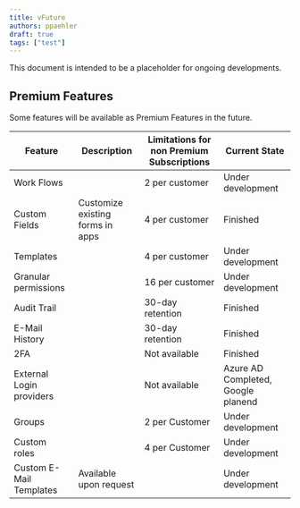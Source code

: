 ```yaml
---
title: vFuture
authors: ppaehler
draft: true
tags: ["test"]
---
```


This document is intended to be a placeholder for ongoing developments.

<!--truncate-->

## Premium Features

Some features will be available as Premium Features in the future.

| Feature                  | Description                      | Limitations for non Premium Subscriptions | Current State                      |
| ------------------------ | -------------------------------- | ----------------------------------------- | ---------------------------------- |
| Work Flows               |                                  | 2 per customer                            | Under development                  |
| Custom Fields            | Customize existing forms in apps | 4 per customer                            | Finished                           |
| Templates                |                                  | 4 per customer                            | Under development                  |
| Granular permissions     |                                  | 16 per customer                           | Under development                  |
| Audit Trail              |                                  | 30-day retention                          | Finished                           |
| E-Mail History           |                                  | 30-day retention                          | Finished                           |
| 2FA                      |                                  | Not available                             | Finished                           |
| External Login providers |                                  | Not available                             | Azure AD Completed, Google planend |
| Groups                   |                                  | 2 per Customer                            | Under development                  |
| Custom roles             |                                  | 4 per Customer                            | Under development                  |
| Custom E-Mail Templates  | Available upon request           |                                           | Under development                  |
